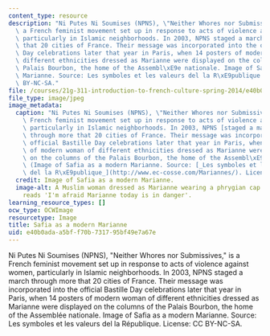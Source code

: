 ```yaml
---
content_type: resource
description: "Ni Putes Ni Soumises (NPNS), \"Neither Whores nor Submissives,\" is\
  \ a French feminist movement set up in response to acts of violence against women,\
  \ particularly in Islamic neighborhoods. In 2003, NPNS staged a march through more\
  \ that 20 cities of France. Their message was incorporated into the official Bastille\
  \ Day celebrations later that year in Paris, when 14 posters of modern woman of\
  \ different ethnicities dressed as Marianne were displayed on the columns of the\
  \ Palais Bourbon, the home of the Assembl\xE9e nationale. Image of Safia as a modern\
  \ Marianne. Source: Les symboles et les valeurs del la R\xE9publique. License: CC\
  \ BY-NC-SA."
file: /courses/21g-311-introduction-to-french-culture-spring-2014/e40b0adaa5bff70b731795bf49e7a67e_21g.311s14.jpg
file_type: image/jpeg
image_metadata:
  caption: "Ni Putes Ni Soumises (NPNS), \"Neither Whores nor Submissives,\" is a\
    \ French feminist movement set up in response to acts of violence against women,\
    \ particularly in Islamic neighborhoods. In 2003, NPNS [staged a march](http://www.assemblee-nationale.fr/evenements/mariannes.asp)\
    \ through more that 20 cities of France. Their message was incorporated into the\
    \ official Bastille Day celebrations later that year in Paris, when 14 posters\
    \ of modern woman of different ethnicities dressed as Marianne were displayed\
    \ on the columns of the Palais Bourbon, the home of the Assembl\xE9e nationale.\
    \ (Image of Safia as a modern Marianne. Source: [_Les symboles et les valeurs\
    \ del la R\xE9publique_](http://www.ec-cosse.com/Mariannes/). License: CC BY-NC-SA.)"
  credit: Image of Safia as a modern Marianne.
  image-alt: A Muslim woman dressed as Marianne wearing a phrygian cap. Text below
    reads 'I'm afraid Marianne today is in danger'.
learning_resource_types: []
ocw_type: OCWImage
resourcetype: Image
title: Safia as a modern Marianne
uid: e40b0ada-a5bf-f70b-7317-95bf49e7a67e
---
```

Ni Putes Ni Soumises (NPNS), "Neither Whores nor Submissives," is a French feminist movement set up in response to acts of violence against women, particularly in Islamic neighborhoods. In 2003, NPNS staged a march through more that 20 cities of France. Their message was incorporated into the official Bastille Day celebrations later that year in Paris, when 14 posters of modern woman of different ethnicities dressed as Marianne were displayed on the columns of the Palais Bourbon, the home of the Assemblée nationale. Image of Safia as a modern Marianne. Source: Les symboles et les valeurs del la République. License: CC BY-NC-SA.

